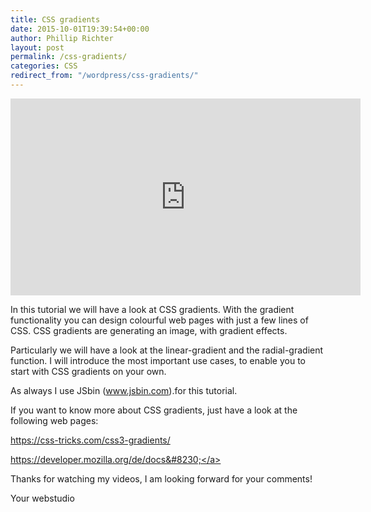 ```yaml
---
title: CSS gradients
date: 2015-10-01T19:39:54+00:00
author: Phillip Richter
layout: post
permalink: /css-gradients/
categories: CSS
redirect_from: "/wordpress/css-gradients/"
---
```

<iframe width="560" height="315" src="https://www.youtube.com/embed/2CX7fctIeuM" allowfullscreen="allowfullscreen" frameborder="0"></iframe>

In this tutorial we will have a look at CSS gradients. With the gradient functionality you can design colourful web pages with just a few lines of CSS. CSS gradients are generating an image, with gradient effects.

Particularly we will have a look at the linear-gradient and the radial-gradient function. I will introduce the most important use cases, to enable you to start with CSS gradients on your own.

As always I use JSbin (www.jsbin.com).for this tutorial.

If you want to know more about CSS gradients, just have a look at the following web pages:

<a class="yt-uix-redirect-link" dir="ltr" title="https://css-tricks.com/css3-gradients/" href="https://css-tricks.com/css3-gradients/" target="_blank" rel="nofollow">https://css-tricks.com/css3-gradients/</a>
  
<a class="yt-uix-redirect-link" dir="ltr" title="https://developer.mozilla.org/de/docs/Web/CSS/linear-gradient" href="https://developer.mozilla.org/de/docs/Web/CSS/linear-gradient" target="_blank" rel="nofollow">https://developer.mozilla.org/de/docs&#8230;</a>

Thanks for watching my videos, I am looking forward for your comments!

Your webstudio
